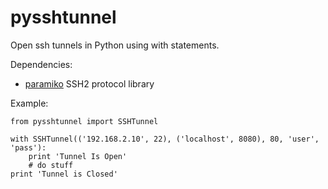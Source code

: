 pysshtunnel
=========
Open ssh tunnels in Python using with statements.


Dependencies:
- [paramiko](https://pypi.python.org/pypi/paramiko) SSH2 protocol library


Example:
```
from pysshtunnel import SSHTunnel

with SSHTunnel(('192.168.2.10', 22), ('localhost', 8080), 80, 'user', 'pass'):
    print 'Tunnel Is Open'
    # do stuff
print 'Tunnel is Closed'
```
